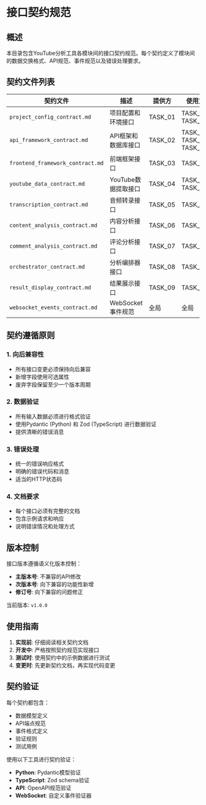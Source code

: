 # 接口契约规范

## 概述

本目录包含YouTube分析工具各模块间的接口契约规范。每个契约定义了模块间的数据交换格式、API规范、事件规范以及错误处理要求。

## 契约文件列表

| 契约文件 | 描述 | 提供方 | 使用方 |
|---------|------|--------|--------|
| `project_config_contract.md` | 项目配置和环境接口 | TASK_01 | TASK_02, TASK_03 |
| `api_framework_contract.md` | API框架和数据库接口 | TASK_02 | TASK_04, TASK_08, TASK_10 |
| `frontend_framework_contract.md` | 前端框架接口 | TASK_03 | TASK_09 |
| `youtube_data_contract.md` | YouTube数据提取接口 | TASK_04 | TASK_05, TASK_07 |
| `transcription_contract.md` | 音频转录接口 | TASK_05 | TASK_06 |
| `content_analysis_contract.md` | 内容分析接口 | TASK_06 | TASK_08 |
| `comment_analysis_contract.md` | 评论分析接口 | TASK_07 | TASK_08 |
| `orchestrator_contract.md` | 分析编排器接口 | TASK_08 | TASK_09 |
| `result_display_contract.md` | 结果展示接口 | TASK_09 | TASK_10 |
| `websocket_events_contract.md` | WebSocket事件规范 | 全局 | 全局 |

## 契约遵循原则

### 1. 向后兼容性
- 所有接口变更必须保持向后兼容
- 新增字段使用可选属性
- 废弃字段保留至少一个版本周期

### 2. 数据验证
- 所有输入数据必须进行格式验证
- 使用Pydantic (Python) 和 Zod (TypeScript) 进行数据验证
- 提供清晰的错误消息

### 3. 错误处理
- 统一的错误响应格式
- 明确的错误代码和消息
- 适当的HTTP状态码

### 4. 文档要求
- 每个接口必须有完整的文档
- 包含示例请求和响应
- 说明错误情况和处理方式

## 版本控制

接口版本遵循语义化版本控制：
- **主版本号**: 不兼容的API修改
- **次版本号**: 向下兼容的功能性新增
- **修订号**: 向下兼容的问题修正

当前版本: `v1.0.0`

## 使用指南

1. **实现前**: 仔细阅读相关契约文档
2. **开发中**: 严格按照契约规范实现接口
3. **测试时**: 使用契约中的示例数据进行测试
4. **变更时**: 先更新契约文档，再实现代码变更

## 契约验证

每个契约都包含：
- 数据模型定义
- API端点规范
- 事件格式定义
- 验证规则
- 测试用例

使用以下工具进行契约验证：
- **Python**: Pydantic模型验证
- **TypeScript**: Zod schema验证
- **API**: OpenAPI规范验证
- **WebSocket**: 自定义事件验证器
